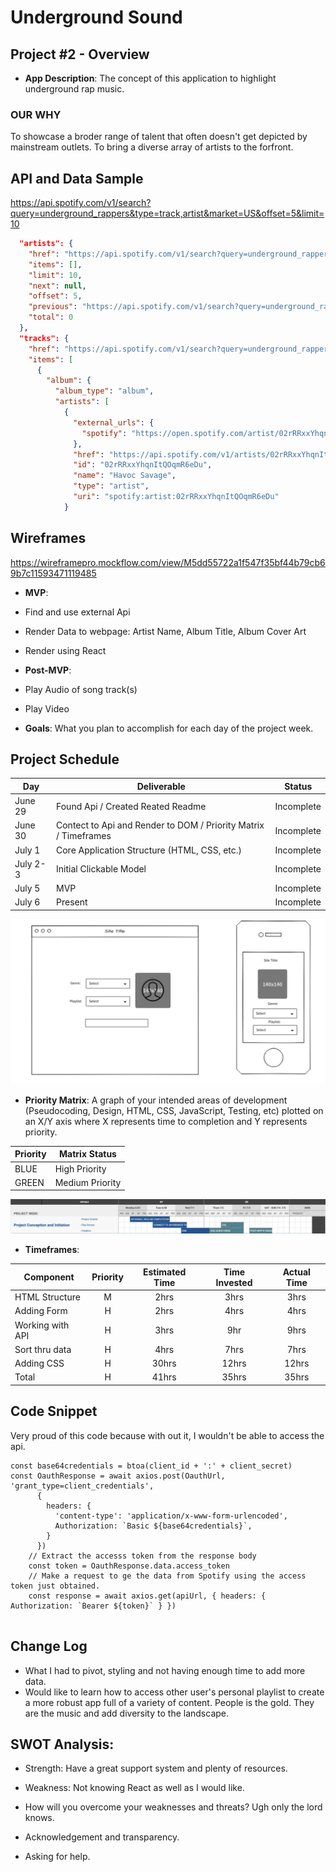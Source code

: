 # Underground Sound


## Project #2 - Overview 

- **App Description**: The concept of this application to highlight underground rap music.

### OUR WHY
To showcase a broder range of talent that often doesn't get depicted by mainstream outlets. To bring a diverse array of artists to the forfront. 

## API and Data Sample

https://api.spotify.com/v1/search?query=underground_rappers&type=track,artist&market=US&offset=5&limit=10

``` JSON {
  "artists": {
    "href": "https://api.spotify.com/v1/search?query=underground_rappers&type=artist&market=US&offset=5&limit=10",
    "items": [],
    "limit": 10,
    "next": null,
    "offset": 5,
    "previous": "https://api.spotify.com/v1/search?query=underground_rappers&type=artist&market=US&offset=0&limit=10",
    "total": 0
  },
  "tracks": {
    "href": "https://api.spotify.com/v1/search?query=underground_rappers&type=track&market=US&offset=5&limit=10",
    "items": [
      {
        "album": {
          "album_type": "album",
          "artists": [
            {
              "external_urls": {
                "spotify": "https://open.spotify.com/artist/02rRRxxYhqnItQOqmR6eDu"
              },
              "href": "https://api.spotify.com/v1/artists/02rRRxxYhqnItQOqmR6eDu",
              "id": "02rRRxxYhqnItQOqmR6eDu",
              "name": "Havoc Savage",
              "type": "artist",
              "uri": "spotify:artist:02rRRxxYhqnItQOqmR6eDu"
            }
```

## Wireframes

https://wireframepro.mockflow.com/view/M5dd55722a1f547f35bf44b79cb69b7c11593471119485

- **MVP**: 

- Find and use external Api 
- Render Data to webpage: Artist Name, Album Title, Album Cover Art 
- Render using React 


- **Post-MVP**: 

- Play Audio of song track(s)
- Play Video

- **Goals**: What you plan to accomplish for each day of the project week.

## Project Schedule

|  Day | Deliverable | Status
|---|---| ---|
|June 29| Found Api / Created Reated Readme | Incomplete
|June 30| Contect to Api and Render to DOM / Priority Matrix / Timeframes | Incomplete
|July 1| Core Application Structure (HTML, CSS, etc.) | Incomplete
|July 2-3| Initial Clickable Model  | Incomplete
|July 5| MVP | Incomplete
|July 6| Present | Incomplete

![alt text](images/Wireframe.png "Project Schedule")

- **Priority Matrix**: A graph of your intended areas of development (Pseudocoding, Design, HTML, CSS, JavaScript, Testing, etc) plotted on an X/Y axis where X represents time to completion and Y represents priority.


|  Priority | Matrix Status | 
|---|---|
|BLUE| High Priority 
|GREEN| Medium Priority


![alt text](images/Project_Schedule_Matrix.png "Priority Matrix")

- **Timeframes**: 

| Component | Priority | Estimated Time | Time Invested | Actual Time |
| --- | :---: |  :---: | :---: | :---: |
| HTML Structure | M | 2hrs| 3hrs | 3hrs |
| Adding Form | H | 2hrs | 4hrs | 4hrs|
| Working with API | H | 3hrs| 9hr | 9hrs |
| Sort thru data | H | 4hrs| 7hrs | 7hrs |
| Adding CSS | H | 30hrs| 12hrs | 12hrs |
| Total | H | 41hrs| 35hrs | 35hrs |


## Code Snippet

Very proud of this code because with out it, I wouldn't be able to access the api. 

```
const base64credentials = btoa(client_id + ':' + client_secret)
const OauthResponse = await axios.post(OauthUrl, 'grant_type=client_credentials',
      {
        headers: {
          'content-type': 'application/x-www-form-urlencoded',
          Authorization: `Basic ${base64credentials}`,
        }
      })
    // Extract the accesss token from the response body
    const token = OauthResponse.data.access_token
    // Make a request to ge the data from Spotify using the access token just obtained.
    const response = await axios.get(apiUrl, { headers: { Authorization: `Bearer ${token}` } })


```

## Change Log
- What I had to pivot, styling and not having enough time to add more data. 
- Would like to learn how to access other user's personal playlist to create a more robust app full of a variety of content. People is the gold. They are the music and add diversity to the landscape.  

## SWOT Analysis: 
- Strength: Have a great support system and plenty of resources. 

- Weakness: Not knowing React as well as I would like. 

- How will you overcome your weaknesses and threats? Ugh only the lord knows.
- Acknowledgement and transparency. 
- Asking for help.  
